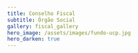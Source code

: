 ```yaml
---
title: Conselho Fiscal
subtitle: Órgão Social
gallery: fiscal_gallery
hero_image: /assets/images/fundo-ucp.jpg
hero_darken: true
---
```


